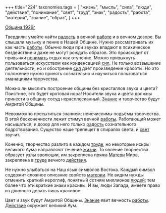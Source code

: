 +++
title="224"
taxonomies.tags = [
 "жизнь",
 "мысль",
 "сила",
 "люди",
 "действие",
 "понимание",
 "свет",
 "труд",
 "знак",
 "радость",
 "работа",
 "материя",
 "знание",
 "образ",
]
+++

[Община 1926г](/agni/1926)

Твердили: умейте найти [радость](/tags/радость) в вечной [работе](/tags/работа) и в вечном дозоре. Вы слышали музыку и пение в Нашей Общине. Нужно рассматривать их как часть [работы](/tags/работа). Обычно люди при звуках впадают в психическое бездействие и даже не могут рождать образов. Это происходит от привычки [понимать](/tags/понимание) отдых как отупение. Можно привыкнуть пользоваться искусством как конденсацией [сил](/tags/сила). Не только возвышение деятельности, но и обострение [сил](/tags/сила) даёт произведение красоты. Но это положение нужно принять сознательно и научиться пользоваться эманациями творчества.   

Можно ли мыслить построение общины без кристаллов звука и цвета? Поистине, это будет кротовая нора! Носители звука и цвета должны принести в общину сосуд нерасплесканный. [Знание](/tags/[знание](/tags/знание)) и творчество будут Амритой Общины.   

Невозможно пресытиться знанием; неисчислимы подъёмы творчества. В этой бесконечности лежит стимул вечной [работы](/tags/работа). Работающий может насыщаться, и дозор для него только [радость](/tags/радость) сознательного бодрствования. Существо наше трепещет в спиралях света, и [свет](/tags/свет) звучит.   

Конечно, творчество разлито в каждом [труде](/tags/труд), но некоторые искры великого Аума направляют течение [жизни](/tags/жизнь). То явление творчества образует узлы эволюции, им закреплена пряжа [Матери](/tags/материя) Мира, закреплена в [труде](/tags/труд) вечного [действия](/tags/действие).   

Не нужно улыбаться на Наш язык символов Востока. Каждый символ содержит сложное описание свойств [материи](/tags/материя). Не видим нужды отменить краткий иероглиф, понятный сотням миллионов [людей](/tags/люди); тем более что эти краткие знаки красивы. И вы, люди Запада, имеете право из длинного делать лишь красивое.   

Цвет и звук будут Амритой Общины. [Знание](/tags/[знание](/tags/знание)) явит вечность [работы](/tags/работа). [Действие](/tags/действие) окружает великий Аум.   

